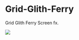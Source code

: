 # Grid-Glith-Ferry
Grid Glith Ferry Screen fx.

![](https://github.com/hont127/Grid-Glith-Ferry/blob/master/Preview.gif)
